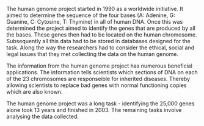 The human genome project started in 1990 as a worldwide initiative. It aimed to determine the sequence of the four bases (A: Adenine, G: Guanine, C: Cytosine, T: Thymine) in all of human DNA. Once this was determined the project aimed to identify the genes that are produced by all the bases. These genes then had to be located on the human chromosome. Subsequently all this data had to be stored in databases designed for the task. Along the way the researchers had to consider the ethical, social and legal issues that they met collecting the data on the human genome.

The information from the human genome project has numerous beneficial applications. The information tells scientists which sections of DNA on each of the 23 chromosomes are responseible for inherited diseases. Thereby allowing scientists to replace bad genes with normal functioning copies which are also known.

The human genome project was a long task - identifying the 25,000 genes alone took 13 years and finished in 2003. The remaining tasks involve analysing the data collected.